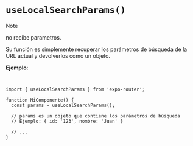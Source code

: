 # `useLocalSearchParams()`

> [!NOTE]
> no recibe parametros.

Su función es simplemente recuperar los parámetros de búsqueda de la URL actual y devolverlos como un objeto.

**Ejemplo**:

```tsx


import { useLocalSearchParams } from 'expo-router';

function MiComponente() {
  const params = useLocalSearchParams();

  // params es un objeto que contiene los parámetros de búsqueda
  // Ejemplo: { id: '123', nombre: 'Juan' }

  // ...
}
```
